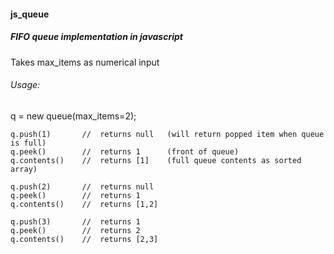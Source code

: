 <h4>js_queue</h4>

<h5> FIFO queue implementation in javascript </h5>

Takes max_items as numerical input			

<h6>Usage:</h6> 	
	q = new queue(max_items=2);
		
	q.push(1)		// 	returns null   (will return popped item when queue is full)
	q.peek()		//	returns 1 	   (front of queue)
	q.contents()	//	returns [1]	   (full queue contents as sorted array)

	q.push(2)		// 	returns null
	q.peek()		//	returns 1
	q.contents()	//	returns [1,2]

	q.push(3)		//	returns 1
	q.peek()		//	returns 2
	q.contents()	// 	returns [2,3]